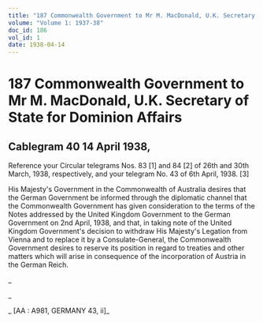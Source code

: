 ```yaml
---
title: "187 Commonwealth Government to Mr M. MacDonald, U.K. Secretary of State for Dominion Affairs"
volume: "Volume 1: 1937-38"
doc_id: 186
vol_id: 1
date: 1938-04-14
---
```


# 187 Commonwealth Government to Mr M. MacDonald, U.K. Secretary of State for Dominion Affairs

## Cablegram 40 14 April 1938,

Reference your Circular telegrams Nos. 83 [1] and 84 [2] of 26th and 30th March, 1938, respectively, and your telegram No. 43 of 6th April, 1938. [3]

His Majesty's Government in the Commonwealth of Australia desires that the German Government be informed through the diplomatic channel that the Commonwealth Government has given consideration to the terms of the Notes addressed by the United Kingdom Government to the German Government on 2nd April, 1938, and that, in taking note of the United Kingdom Government's decision to withdraw His Majesty's Legation from Vienna and to replace it by a Consulate-General, the Commonwealth Government desires to reserve its position in regard to treaties and other matters which will arise in consequence of the incorporation of Austria in the German Reich.

_

_

_ [AA : A981, GERMANY 43, ii]_
